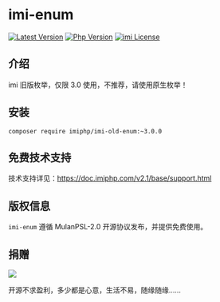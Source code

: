 # imi-enum

[![Latest Version](https://img.shields.io/packagist/v/imiphp/imi-enum.svg)](https://packagist.org/packages/imiphp/imi-enum)
[![Php Version](https://img.shields.io/badge/php-%3E=8.1-brightgreen.svg)](https://secure.php.net/)
[![imi License](https://img.shields.io/badge/license-MulanPSL%202.0-brightgreen.svg)](https://github.com/imiphp/imi-enum/blob/master/LICENSE)

## 介绍

imi 旧版枚举，仅限 3.0 使用，不推荐，请使用原生枚举！

## 安装

`composer require imiphp/imi-old-enum:~3.0.0`

## 免费技术支持

技术支持详见：<https://doc.imiphp.com/v2.1/base/support.html>

## 版权信息

`imi-enum` 遵循 MulanPSL-2.0 开源协议发布，并提供免费使用。

## 捐赠

<img src="https://cdn.jsdelivr.net/gh/imiphp/imi@3.0/res/pay.png"/>

开源不求盈利，多少都是心意，生活不易，随缘随缘……
